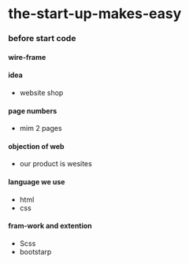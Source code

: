 # the-start-up-makes-easy

### before start code

#### wire-frame

 #### idea
   - website shop

 ####  page numbers
   - mim 2 pages

 ####  objection of web
   - our product is wesites

 ####  language we use
   - html
   - css

 #### fram-work and extention
   - Scss
   - bootstarp


